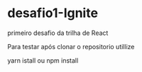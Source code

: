 # desafio1-Ignite

primeiro desafio da trilha de React 

Para testar após clonar o repositorio utillize 

yarn istall ou npm install 


